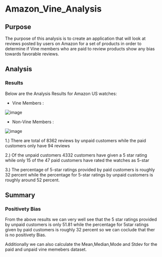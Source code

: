 # Amazon_Vine_Analysis

## Purpose

The purpose of this analysis is to create an application that will look at reviews posted by users on Amazon for a set of products in order to determine if Vine members who are paid to review products show any bias towards favorable reviews.

## Analysis

### Results

Below are the Analysis Results for Amazon US watches:

* Vine Members :

![image](https://user-images.githubusercontent.com/99941484/175836572-54e324d2-b5ab-478d-a9de-04eca2756fa4.png)

* Non-Vine Members :

![image](https://user-images.githubusercontent.com/99941484/175836583-351ed518-f367-4d6d-9d60-edfdc7ee7eda.png)


1.) There are total of 8362 reviews by unpaid customers while the paid customers only have 94 reviews

2.) Of the unpaid customers 4332 customers have given a 5 star rating while only 15 of the 47 paid customers have rated the watches as 5-star

3.) The percentage of 5-star ratings provided by paid customers is roughly 32 percent while the percentage for 5-star ratings by unpaid customers is roughly around 52 percent.


## Summary

### Positivety Bias 

From the above results we can very well see that the 5 star ratings provided by unpaid customers is only 51.81 while the percentage for 5star ratings given by paid customers is roughly 32 percent so we can coclude that ther is no positivety Bias.

Additionally we can also calculate the Mean,Median,Mode and Stdev for the paid and unpaid vine memebers dataset.



